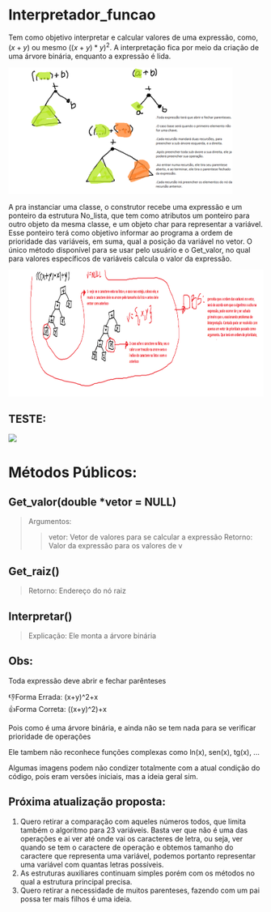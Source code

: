 # Interpretador_funcao

Tem como objetivo interpretar e calcular valores de uma expressão, como, $\left(x+y\right)$ ou mesmo $\left(\left(x+y\right)*y\right)^2$. A interpretação fica por meio da criação de uma árvore binária, enquanto a expressão é lida.

<img height="250em" src="https://github.com/MarcioB1999/Interpretador_funcao/blob/main/Imgs/Algoritmo.png"/>

A pra instanciar uma classe, o construtor recebe uma expressão e um ponteiro da estrutura No_lista, que tem como atributos um ponteiro para outro objeto da mesma classe, e um objeto char para representar a variável. Esse ponteiro terá como objetivo informar ao programa a ordem de prioridade das variáveis, em suma, qual a posição da variável no vetor. O único método disponível para se usar pelo usuário e o Get_valor, no qual para valores específicos de variáveis calcula o valor da expressão.

<img height="250em" src="https://github.com/MarcioB1999/Interpretador_funcao/blob/main/Imgs/ReconhecerVariaveis.png"/>


## TESTE:
<img height="250em" src="https://github.com/MarcioB1999/Interpretador_funcao/blob/main/Imgs/teste.png"/>

# Métodos Públicos:

## Get_valor(double *vetor = NULL)
>Argumentos:
>> vetor: Vetor de valores para se calcular a expressão
>Retorno: Valor da expressão para os valores de v

## Get_raiz()
>Retorno: Endereço do nó raiz

## Interpretar()
>Explicação: Ele monta a árvore binária 

## Obs: 

Toda expressão deve abrir e fechar parênteses

👎Forma Errada: (x+y)^2+x\
👍Forma Correta: ((x+y)^2)+x

Pois como é uma árvore binária, e ainda não se tem nada para se verificar prioridade de operações

Ele tambem não reconhece funções complexas como ln(x), sen(x), tg(x), ...

Algumas imagens podem não condizer totalmente com a atual condição do código, pois eram versões iniciais, mas a ideia geral sim.

## Próxima atualização proposta: 




<ol>
  
<li>
  Quero retirar a comparação com aqueles números todos, que limita também o algoritmo para 23 variáveis. Basta ver que não é uma das operações e ai ver até onde vai os caracteres de letra, ou seja, ver quando se tem o caractere de operação e obtemos tamanho do caractere que representa uma variável, podemos portanto representar uma variável com quantas letras possíveis.
</li>

<li>
  As estruturas auxiliares continuam simples porém com os métodos no qual a estrutura principal precisa. 
</li>

<li>
  Quero retirar a necessidade de muitos parenteses, fazendo com um pai possa ter mais filhos é uma ideia. 
</li>
</ol>





